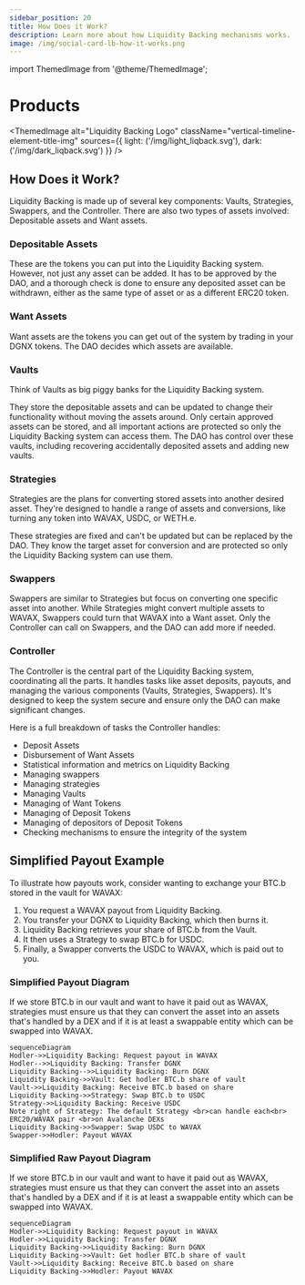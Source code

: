 ```yaml
---
sidebar_position: 20
title: How Does it Work?
description: Learn more about how Liquidity Backing mechanisms works.
image: /img/social-card-lb-how-it-works.png
---
```

import ThemedImage from '@theme/ThemedImage';


# Products

<ThemedImage
  alt="Liquidity Backing Logo"
  className="vertical-timeline-element-title-img"
  sources={{
    light: ('/img/light_liqback.svg'),
    dark: ('/img/dark_liqback.svg')
  }}
/>

## How Does it Work?


Liquidity Backing is made up of several key components: Vaults, Strategies, Swappers, and the Controller. There are also two types of assets involved: Depositable assets and Want assets.

### Depositable Assets

These are the tokens you can put into the Liquidity Backing system. However, not just any asset can be added. It has to be approved by the DAO, and a thorough check is done to ensure any deposited asset can be withdrawn, either as the same type of asset or as a different ERC20 token.

### Want Assets

Want assets are the tokens you can get out of the system by trading in your DGNX tokens. The DAO decides which assets are available.

### Vaults

Think of Vaults as big piggy banks for the Liquidity Backing system.

They store the depositable assets and can be updated to change their functionality without moving the assets around. Only certain approved assets can be stored, and all important actions are protected so only the Liquidity Backing system can access them. The DAO has control over these vaults, including recovering accidentally deposited assets and adding new vaults.

### Strategies

Strategies are the plans for converting stored assets into another desired asset. They're designed to handle a range of assets and conversions, like turning any token into WAVAX, USDC, or WETH.e.

These strategies are fixed and can't be updated but can be replaced by the DAO. They know the target asset for conversion and are protected so only the Liquidity Backing system can use them.

### Swappers

Swappers are similar to Strategies but focus on converting one specific asset into another. While Strategies might convert multiple assets to WAVAX, Swappers could turn that WAVAX into a Want asset. Only the Controller can call on Swappers, and the DAO can add more if needed.

### Controller

The Controller is the central part of the Liquidity Backing system, coordinating all the parts. It handles tasks like asset deposits, payouts, and managing the various components (Vaults, Strategies, Swappers). It's designed to keep the system secure and ensure only the DAO can make significant changes.

Here is a full breakdown of tasks the Controller handles:
* Deposit Assets
* Disbursement of Want Assets
* Statistical information and metrics on Liquidity Backing
* Managing swappers
* Managing strategies
* Managing Vaults
* Managing of Want Tokens
* Managing of Deposit Tokens
* Managing of depositors of Deposit Tokens
* Checking mechanisms to ensure the integrity of the system

## Simplified Payout Example

To illustrate how payouts work, consider wanting to exchange your BTC.b stored in the vault for WAVAX:

1. You request a WAVAX payout from Liquidity Backing.
2. You transfer your DGNX to Liquidity Backing, which then burns it.
3. Liquidity Backing retrieves your share of BTC.b from the Vault.
4. It then uses a Strategy to swap BTC.b for USDC.
5. Finally, a Swapper converts the USDC to WAVAX, which is paid out to you.


### Simplified Payout Diagram

If we store BTC.b in our vault and want to have it paid out as WAVAX, strategies must ensure us that they can convert the asset into an assets that's handled by a DEX and if it is at least a swappable entity which can be swapped into WAVAX.

```mermaid
sequenceDiagram
Hodler->>Liquidity Backing: Request payout in WAVAX 
Hodler-->>Liquidity Backing: Transfer DGNX
Liquidity Backing-->>Liquidity Backing: Burn DGNX
Liquidity Backing->>Vault: Get hodler BTC.b share of vault 
Vault->>Liquidity Backing: Receive BTC.b based on share
Liquidity Backing->>Strategy: Swap BTC.b to USDC
Strategy->>Liquidity Backing: Receive USDC
Note right of Strategy: The default Strategy <br>can handle each<br> ERC20/WAVAX pair <br>on Avalanche DEXs
Liquidity Backing->>Swapper: Swap USDC to WAVAX
Swapper->>Hodler: Payout WAVAX
```

### Simplified Raw Payout Diagram

If we store BTC.b in our vault and want to have it paid out as WAVAX, strategies must ensure us that they can convert the asset into an assets that's handled by a DEX and if it is at least a swappable entity which can be swapped into WAVAX.

```mermaid
sequenceDiagram
Hodler->>Liquidity Backing: Request payout in WAVAX 
Hodler->>Liquidity Backing: Transfer DGNX
Liquidity Backing->>Liquidity Backing: Burn DGNX
Liquidity Backing->>Vault: Get hodler BTC.b share of vault 
Vault->>Liquidity Backing: Receive BTC.b based on share
Liquidity Backing->>Hodler: Payout WAVAX
```